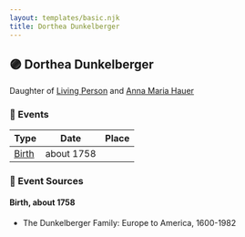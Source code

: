 ```yaml
---
layout: templates/basic.njk
title: Dorthea Dunkelberger
---
```

## 🟣 Dorthea Dunkelberger

Daughter of [Living Person](/people/1/13545057) and [Anna Maria Hauer](/people/2/22963774)

### 📆 Events

Type | Date | Place
------ | ------ | ------
[Birth](#event-35337339-5036-4410-97a1-7052a0f33dab) | about 1758 |

### 📰 Event Sources

#### <a id="event-35337339-5036-4410-97a1-7052a0f33dab"></a> Birth, about 1758
* The Dunkelberger Family: Europe to America, 1600-1982